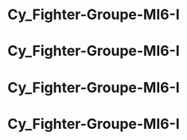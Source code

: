 # Cy_Fighter-Groupe-MI6-I
# Cy_Fighter-Groupe-MI6-I
# Cy_Fighter-Groupe-MI6-I
# Cy_Fighter-Groupe-MI6-I
